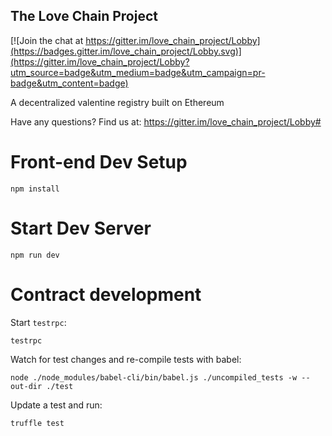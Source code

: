 The Love Chain Project
------------------------------------

[![Join the chat at https://gitter.im/love_chain_project/Lobby](https://badges.gitter.im/love_chain_project/Lobby.svg)](https://gitter.im/love_chain_project/Lobby?utm_source=badge&utm_medium=badge&utm_campaign=pr-badge&utm_content=badge)

A decentralized valentine registry built on Ethereum

Have any questions? Find us at: https://gitter.im/love_chain_project/Lobby#

# Front-end Dev Setup

`npm install`

# Start Dev Server

`npm run dev`

# Contract development

Start `testrpc`:

```
testrpc
```

Watch for test changes and re-compile tests with babel:

```
node ./node_modules/babel-cli/bin/babel.js ./uncompiled_tests -w --out-dir ./test
```

Update a test and run:

```
truffle test
```
